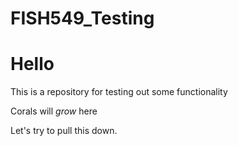 # FISH549_Testing

# Hello

This is a repository for testing out some functionality 

Corals will _grow_ here

Let's try to pull this down.
